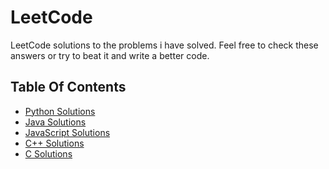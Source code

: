# LeetCode

LeetCode solutions to the problems i have solved.
Feel free to check these answers or try to beat it and write a better code.

## Table Of Contents

- [Python Solutions](src/python/)
- [Java Solutions](src/java/)
- [JavaScript Solutions](src/js/)
- [C++ Solutions](src/cpp/)
- [C Solutions](src/c/)
